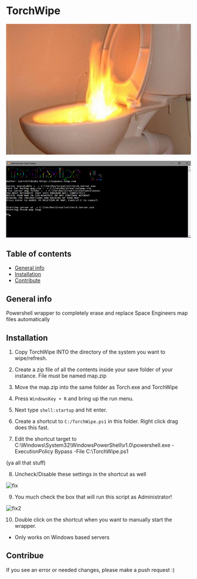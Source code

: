 
# TorchWipe
![Logo](https://raw.githubusercontent.com/GarretSidzaka/TorchWipe/master/logo.PNG)


![Example of program](https://raw.githubusercontent.com/GarretSidzaka/TorchWipe/master/torchwipe_ex.png)

## Table of contents
* [General info](#general-info)
* [Installation](#installation)
* [Contribute](#contribue)


## General info
Powershell wrapper to completely erase and replace Space Engineers map files automatically
	
## Installation
1. Copy TorchWipe INTO the directory of the system you want to wipe/refresh.

2. Create a zip file of all the contents inside your save folder of your instance.  File must be named map.zip 

3. Move the map.zip into the same folder as Torch.exe and TorchWipe

4. Press `WindowsKey + R` and bring up the run menu.  

5. Next type `shell:startup` and hit enter.

6. Create a shortcut to `C:/TorchWipe.ps1` in this folder.  Right click drag does this fast.

7. Edit the shortcut target to C:\Windows\System32\WindowsPowerShell\v1.0\powershell.exe -ExecutionPolicy Bypass -File C:\TorchWipe.ps1

(ya all that stuff)

8. Uncheck/Disable these settings in the shortcut as well

![fix](https://i.stack.imgur.com/k8EVM.jpg)

9. You much check the box that will run this script as Administrator!

![fix2](https://1.bp.blogspot.com/-XWA6uPoLJrw/VX2Eg08DM-I/AAAAAAAAIaU/XxLMZcYQT8Y/s1600/powershell%2Brun%2Bas%2Badministrator.png)

10. Double click on the shortcut when you want to manually start the wrapper.
* Only works on Windows based servers




## Contribue

If you see an error or needed changes, please make a push request :)

